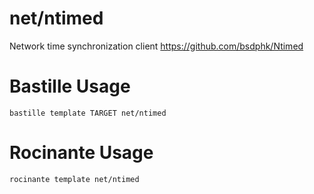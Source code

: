 # net/ntimed
Network time synchronization client
https://github.com/bsdphk/Ntimed

# Bastille Usage
```shell
bastille template TARGET net/ntimed
```

# Rocinante Usage
```shell
rocinante template net/ntimed
```
